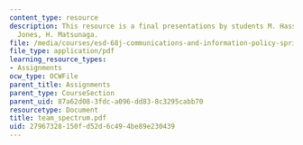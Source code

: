 ```yaml
---
content_type: resource
description: This resource is a final presentations by students M. Hassan-Ali, H.
  Jones, H. Matsunaga.
file: /media/courses/esd-68j-communications-and-information-policy-spring-2006/27967328150fd52d6c494be89e230439_team_spectrum.pdf
file_type: application/pdf
learning_resource_types:
- Assignments
ocw_type: OCWFile
parent_title: Assignments
parent_type: CourseSection
parent_uid: 87a62d08-3fdc-a096-dd83-8c3295cabb70
resourcetype: Document
title: team_spectrum.pdf
uid: 27967328-150f-d52d-6c49-4be89e230439
---
```

